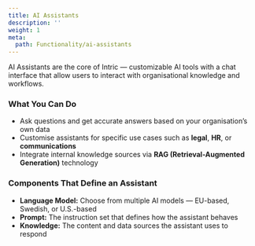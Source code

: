 ```yaml
---
title: AI Assistants
description: ''
weight: 1
meta:
  path: Functionality/ai-assistants
---
```

AI Assistants are the core of Intric — customizable AI tools with a chat interface that allow users to interact with organisational knowledge and workflows.

### What You Can Do

- Ask questions and get accurate answers based on your organisation’s own data  
- Customise assistants for specific use cases such as **legal**, **HR**, or **communications**  
- Integrate internal knowledge sources via **RAG (Retrieval-Augmented Generation)** technology  

### Components That Define an Assistant

- **Language Model:** Choose from multiple AI models — EU-based, Swedish, or U.S.-based  
- **Prompt:** The instruction set that defines how the assistant behaves  
- **Knowledge:** The content and data sources the assistant uses to respond
